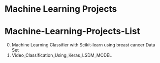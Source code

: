 # Machine Learning Projects
# Machine-Learning-Projects-List 
0) Machine Learning Classifier with Scikit-learn using breast cancer Data Set 
1) Video_Classification_Using_Keras_LSDM_MODEL
